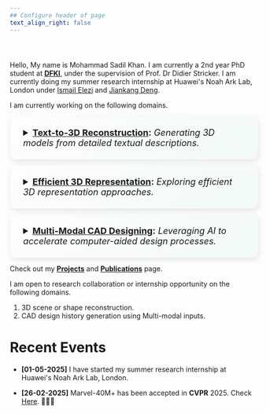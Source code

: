 ```yaml
---
## Configure header of page
text_align_right: false
---
```


<style>
@keyframes wave {
  0% { transform: rotate(0deg); }
  10% { transform: rotate(14deg); }
  20% { transform: rotate(-8deg); }
  30% { transform: rotate(14deg); }
  40% { transform: rotate(-4deg); }
  50% { transform: rotate(10deg); }
  60% { transform: rotate(0deg); }
  100% { transform: rotate(0deg); }
}

.hand-wave {
  display: inline-block;
  animation: wave 1.5s infinite; /* Infinite looping animation */
  transform-origin: 70% 70%; /* Adjust origin to make it look natural */
  font-size: 72px; /* Default size */
}

.welcome {
  font-size: 72px;
  font-weight: bold;
  margin: 0;
}

.heading {
  margin-top: -60px;
  text-align: center; /* Center-align the heading */
  line-height: 1.2;
}

/* Animation enhancement for the heading */
@keyframes textSlideIn {
  from {
    opacity: 0;
    transform: translateY(-20px);
  }
  to {
    opacity: 1;
    transform: translateY(0);
  }
}

.heading {
  animation: textSlideIn 1.2s ease-in-out; /* Smooth slide-in animation for the text */
}

/* Responsive adjustments for smaller screens */
@media (max-width: 768px) {
  .hand-wave {
    font-size: 48px; /* Reduce emoji size */
  }

  .welcome {
    font-size: 48px; /* Reduce text size */
  }

  .heading {
    margin-top: -30px; /* Adjust spacing for smaller screens */
  }
}

/* Additional hover effect for the waving hand */
.hand-wave:hover {
  animation: wave 0.8s infinite; /* Faster waving animation on hover */
  color: #007bff; /* Change emoji color when hovered */
}


/* Styling for the <details> container */
details {
  background: linear-gradient(135deg, rgba(255, 255, 255, 0.2), rgba(46, 191, 165, 0.05)); 
  backdrop-filter: blur(10px); /* Frosted glass effect */
  border-radius: 12px; /* Smooth rounded corners */
  margin: 12px 0;
  padding: 14px 18px;
  border: 1px solid rgba(255, 255, 255, 0.3);
  box-shadow: 2px 4px 12px rgba(0, 0, 0, 0.1);
  transition: all 0.4s ease-in-out;
}

/* Summary section - clickable title */
summary {
  font-size: 18px;
  cursor: pointer;
  align-items: center;
  justify-content: space-between;
  padding: 8px;
  transition: color 0.3s ease-in-out;
}

/* Add hover effect on summary */
summary:hover {
  color: #007bff; /* Change color when hovered */
}

/* Add a plus (+) and minus (-) indicator */
summary::after {
  font-size: 20px;
  font-weight: bold;
  transition: transform 0.3s ease-in-out;
   
}

/* Change the plus to minus when details are open */
details[open] summary::after {
  transform: rotate(180deg);
  
}

/* Styling for expanded content */
details[open] {
  border: 1px solid #007bff;
}

/* Inside the details (list items) */
details ul {
  margin-top: 8px;
  padding-left: 10%;
  list-style-type: circle;
}

/* Style the list items */
details ul li {
  font-size: 16px;
  padding: 4px 0;
}

/* Fade-in effect when opening */
details[open] > ul, details[open] > p {
  animation: fadeIn 0.4s ease-in-out;
}

/* Keyframe animation for fade-in effect */
@keyframes fadeIn {
  from {
    opacity: 0;
    transform: translateY(-5px);
  }
  to {
    opacity: 1;
    transform: translateY(0);
  }
}


</style>

<script>
document.addEventListener("DOMContentLoaded", function () {
  const detailsElements = document.querySelectorAll("details");

  detailsElements.forEach((detail) => {
    detail.addEventListener("toggle", function () {
      if (this.open) {
        let content = this.querySelector("ul, p");
        if (content) {
          let maxHeight = content.scrollHeight + "px";
          content.style.maxHeight = maxHeight;
        }
      } else {
        let content = this.querySelector("ul, p");
        if (content) {
          content.style.maxHeight = "0px";
        }
      }
    });
  });
});
</script>



<!-- Subheadline -->
<div class="heading">
  <span class="welcome">Welcome</span>
  <span class="hand-wave">👋</span>
</div>


Hello, My name is Mohammad Sadil Khan. I am currently a 2nd year PhD student at [**DFKI**](https://av.dfki.de/members/sadil-khan/), under the supervision of Prof. Dr Didier Stricker. I am currently doing my summer research internship at Huawei's Noah Ark Lab, London under [Ismail Elezi](https://therevanchist.github.io/) and [Jiankang Deng](https://jiankangdeng.github.io/).

I am currently working on the following domains.

<details><summary><strong> <u>Text-to-3D Reconstruction</u>:</strong> <i> Generating 3D models from detailed textual descriptions. </i> </summary>
<ul>
    <li><a href="https://arxiv.org/abs/2411.17945">MARVEL-40M+</a>: The largest and the most descriptive 3D Captioning Dataset (CVPR 2025). </li>
    </ul>
</details>

<details><summary><strong><u>Efficient 3D Representation</u>:</strong> <i>Exploring efficient 3D representation approaches. </i> </summary>
<p> Coming Soon </p>
</details>

<details><summary><strong><u>Multi-Modal CAD Designing</u>:</strong> <i> Leveraging AI to accelerate computer-aided design processes. </i></summary>
  <ul>
    <li><a href="https://sadilkhan.github.io/text2cad-project/">TextCAD</a>: <span> Generate Editable CAD models from text prompts (NeurIPS 2024 - Spotlight). </span> </li>
    <li><a href="http://skazizali.com/cadsignet.github.io/">CAD-SIGNet</a>: Generate Full CAD design history from point clouds (CVPR 2024 - Highlight)..</li>
  </ul>
</details>


Check out my [**Projects**](/projects) and [**Publications**](/publications/) page.


I am open to research collaboration or internship opportunity on the following domains.

1. 3D scene or shape reconstruction.
2. CAD design history generation using Multi-modal inputs.



# Recent Events


- **[01-05-2025]** I have started my summer research internship at Huawei's Noah Ark Lab, London.

- **[26-02-2025]** Marvel-40M+ has been accepted in **CVPR** 2025. Check [Here](/publications/). 🎉🎉🎉






